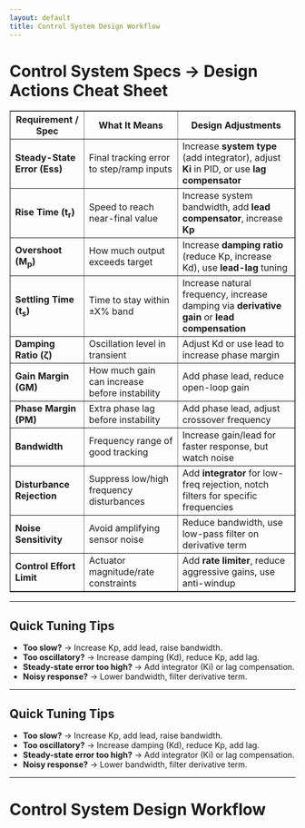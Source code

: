 ```yaml
---
layout: default
title: Control System Design Workflow
---
```


# Control System Specs → Design Actions Cheat Sheet

<table border="1" cellpadding="5" cellspacing="0">
<tr>
<th>Requirement / Spec</th>
<th>What It Means</th>
<th>Design Adjustments</th>
</tr>
<tr>
<td><b>Steady-State Error (Ess)</b></td>
<td>Final tracking error to step/ramp inputs</td>
<td>Increase <b>system type</b> (add integrator), adjust <b>Ki</b> in PID, or use <b>lag compensator</b></td>
</tr>
<tr>
<td><b>Rise Time (t<sub>r</sub>)</b></td>
<td>Speed to reach near-final value</td>
<td>Increase system bandwidth, add <b>lead compensator</b>, increase <b>Kp</b></td>
</tr>
<tr>
<td><b>Overshoot (M<sub>p</sub>)</b></td>
<td>How much output exceeds target</td>
<td>Increase <b>damping ratio</b> (reduce Kp, increase Kd), use <b>lead-lag</b> tuning</td>
</tr>
<tr>
<td><b>Settling Time (t<sub>s</sub>)</b></td>
<td>Time to stay within ±X% band</td>
<td>Increase natural frequency, increase damping via <b>derivative gain</b> or <b>lead compensation</b></td>
</tr>
<tr>
<td><b>Damping Ratio (ζ)</b></td>
<td>Oscillation level in transient</td>
<td>Adjust Kd or use lead to increase phase margin</td>
</tr>
<tr>
<td><b>Gain Margin (GM)</b></td>
<td>How much gain can increase before instability</td>
<td>Add phase lead, reduce open-loop gain</td>
</tr>
<tr>
<td><b>Phase Margin (PM)</b></td>
<td>Extra phase lag before instability</td>
<td>Add phase lead, adjust crossover frequency</td>
</tr>
<tr>
<td><b>Bandwidth</b></td>
<td>Frequency range of good tracking</td>
<td>Increase gain/lead for faster response, but watch noise</td>
</tr>
<tr>
<td><b>Disturbance Rejection</b></td>
<td>Suppress low/high frequency disturbances</td>
<td>Add <b>integrator</b> for low-freq rejection, notch filters for specific frequencies</td>
</tr>
<tr>
<td><b>Noise Sensitivity</b></td>
<td>Avoid amplifying sensor noise</td>
<td>Reduce bandwidth, use low-pass filter on derivative term</td>
</tr>
<tr>
<td><b>Control Effort Limit</b></td>
<td>Actuator magnitude/rate constraints</td>
<td>Add <b>rate limiter</b>, reduce aggressive gains, use anti-windup</td>
</tr>
</table>

---

## Quick Tuning Tips
- **Too slow?** → Increase Kp, add lead, raise bandwidth.  
- **Too oscillatory?** → Increase damping (Kd), reduce Kp, add lag.  
- **Steady-state error too high?** → Add integrator (Ki) or lag compensation.  
- **Noisy response?** → Lower bandwidth, filter derivative term.


---

## Quick Tuning Tips
- **Too slow?** → Increase Kp, add lead, raise bandwidth.  
- **Too oscillatory?** → Increase damping (Kd), reduce Kp, add lag.  
- **Steady-state error too high?** → Add integrator (Ki) or lag compensation.  
- **Noisy response?** → Lower bandwidth, filter derivative term.

---

# Control System Design Workflow
